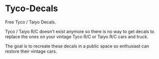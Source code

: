 # Tyco-Decals
Free Tyco / Taiyo Decals.

Tyco / Taiyo R/C doesn't exist anymore so there is no way to get decals to replace the ones on your vintage Tyco R/C or Taiyo R/C cars and truck.

The goal is to recreate these decals in a public space so enthusiast can restore their vintage cars.


